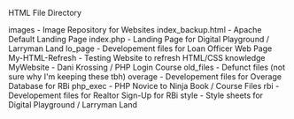 HTML File Directory

images                  - Image Repository for Websites
index_backup.html       - Apache Default Landing Page
index.php               - Landing Page for Digital Playground / Larryman Land
lo_page                 - Developement files for Loan Officer Web Page
My-HTML-Refresh         - Testing Website to refresh HTML/CSS knowledge
MyWebsite               - Dani Krossing / PHP Login Course
old_files               - Defunct files (not sure why I'm keeping these tbh)
overage                 - Developement files for Overage Database for RBi
php_exec                - PHP Novice to Ninja Book / Course Files
rbi                     - Developement files for Realtor Sign-Up for RBi
style                   - Style sheets for Digital Playground / Larryman Land
